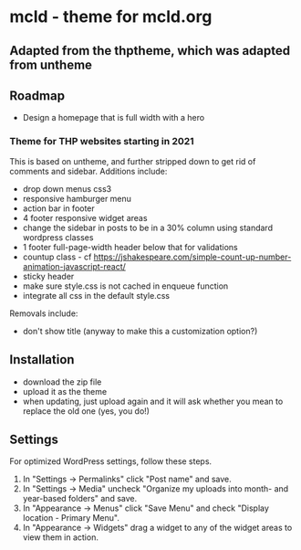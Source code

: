 # mcld - theme for mcld.org

## Adapted from the thptheme, which was adapted from untheme

## Roadmap
* Design a homepage that is full width with a hero 

### Theme for THP websites starting in 2021

This is based on untheme, and further stripped down to get rid of comments and sidebar.
Additions include: 
* drop down menus css3
* responsive hamburger menu
* action bar in footer
* 4 footer responsive widget areas
* change the sidebar in posts to be in a 30% column using standard wordpress classes
* 1 footer full-page-width header below that for validations
* countup class - cf https://jshakespeare.com/simple-count-up-number-animation-javascript-react/
* sticky header
* make sure style.css is not cached in enqueue function
* integrate all css in the default style.css

Removals include:
* don't show title (anyway to make this a customization option?)

## Installation

* download the zip file
* upload it as the theme
* when updating, just upload again and it will ask whether you mean to replace the old one (yes, you do!)

## Settings

For optimized WordPress settings, follow these steps.

1. In "Settings -> Permalinks" click "Post name" and save.
1. In "Settings -> Media" uncheck "Organize my uploads into month- and year-based folders" and save.
1. In "Appearance -> Menus" click "Save Menu" and check "Display location - Primary Menu".
1. In "Appearance -> Widgets" drag a widget to any of the widget areas to view them in action.
